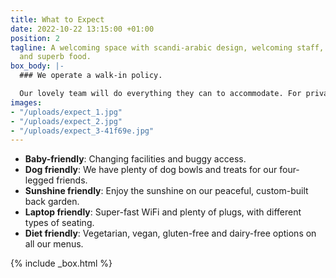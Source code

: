 ```yaml
---
title: What to Expect
date: 2022-10-22 13:15:00 +01:00
position: 2
tagline: A welcoming space with scandi-arabic design, welcoming staff, delicious drinks
  and superb food.
box_body: |-
  ### We operate a walk-in policy.

  Our lovely team will do everything they can to accommodate. For private parties or events, please get in touch.
images:
- "/uploads/expect_1.jpg"
- "/uploads/expect_2.jpg"
- "/uploads/expect_3-41f69e.jpg"
---
```


* **Baby-friendly**: Changing facilities and buggy access.
* **Dog friendly**: We have plenty of dog bowls and treats for our four-legged friends.
* **Sunshine friendly**: Enjoy the sunshine on our peaceful, custom-built back garden.
* **Laptop friendly**: Super-fast WiFi and plenty of plugs, with different types of seating.
* **Diet friendly**: Vegetarian, vegan, gluten-free and dairy-free options on all our menus.

{% include _box.html %}
